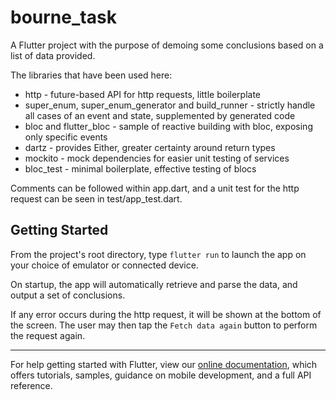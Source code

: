 # bourne_task

A Flutter project with the purpose of demoing some conclusions based on a list of data provided.

The libraries that have been used here:
* http - future-based API for http requests, little boilerplate
* super_enum, super_enum_generator and build_runner - strictly handle all cases of an event and state, supplemented by generated code
* bloc and flutter_bloc - sample of reactive building with bloc, exposing only specific events
* dartz - provides Either, greater certainty around return types
* mockito - mock dependencies for easier unit testing of services
* bloc_test - minimal boilerplate, effective testing of blocs

Comments can be followed within app.dart, and a unit test for the http request can be seen in test/app_test.dart.

## Getting Started

From the project's root directory, type `flutter run` to launch the app on your choice of emulator or connected device.

On startup, the app will automatically retrieve and parse the data, and output a set of conclusions.

If any error occurs during the http request, it will be shown at the bottom of the screen. The user may then tap the `Fetch data again` button to perform the request again.

---

For help getting started with Flutter, view our
[online documentation](https://flutter.dev/docs), which offers tutorials,
samples, guidance on mobile development, and a full API reference.
